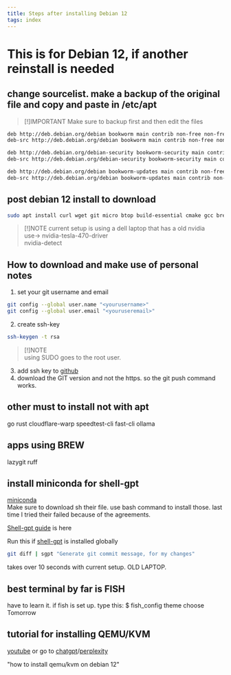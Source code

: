 ```yaml
---
title: Steps after installing Debian 12
tags: index
---
```



# This is for Debian 12, if another reinstall is needed

## change sourcelist. make a backup of the original file and copy and paste in /etc/apt 

> [!]IMPORTANT
> Make sure to backup first and then edit the files

```txt
deb http://deb.debian.org/debian bookworm main contrib non-free non-free-firmware  
deb-src http://deb.debian.org/debian bookworm main contrib non-free non-free-firmware  

deb http://deb.debian.org/debian-security bookworm-security main contrib non-free non-free-firmware  
deb-src http://deb.debian.org/debian-security bookworm-security main contrib non-free non-free-firmware  

deb http://deb.debian.org/debian bookworm-updates main contrib non-free non-free-firmware  
deb-src http://deb.debian.org/debian bookworm-updates main contrib non-free non-free-firmware  
```

## post debian 12 install to download
```bash
sudo apt install curl wget git micro btop build-essential cmake gcc brew vscodium nvidia-tesla-470-driver npm nodejs
```  

> [!]NOTE
> current setup is using a dell laptop that has a old nvidia  
> use-> nvidia-tesla-470-driver  
> nvidia-detect

## How to download and make use of personal notes

1. set your git username and email
```bash
git config --global user.name "<yourusername>"
git config --global user.email "<youruseremail>"
```

2. create ssh-key
```bash
ssh-keygen -t rsa
```

> [!]NOTE  
> using SUDO goes to the root user.

3. add ssh key to [github](https://github.com/settings/keys)  
4. download the GIT version and not the https. so the git push command works.


## other must to install not with apt
go rust cloudflare-warp speedtest-cli fast-cli ollama

## apps using BREW  
lazygit ruff

## install miniconda for shell-gpt
[miniconda](https://docs.anaconda.com/miniconda/miniconda-install/)  
Make sure to download sh their file. use bash command to install those.
last time I tried their failed because of the agreements.

[Shell-gpt guide](https://github.com/TheR1D/shell_gpt/wiki/Ollama) is here

Run this if [shell-gpt](https://github.com/TheR1D/shell_gpt) is installed globally
```bash
git diff | sgpt "Generate git commit message, for my changes"
```
takes over 10 seconds with current setup. OLD LAPTOP.

## best terminal by far is FISH
have to learn it.
if fish is set up. type this:
$ fish_config theme choose Tomorrow


## tutorial for installing QEMU/KVM
[youtube](https://www.youtube.com/watch?v=GgAQw08zJzs)
or go to [chatgpt](https://chatgpt.com/)/[perplexity](https://www.perplexity.ai/)

"how to install qemu/kvm on debian 12"
